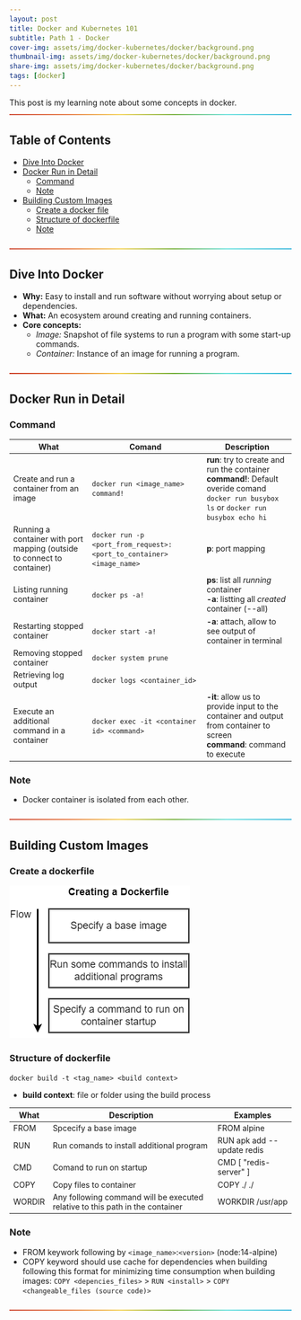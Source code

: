 ```yaml
---
layout: post
title: Docker and Kubernetes 101 
subtitle: Path 1 - Docker
cover-img: assets/img/docker-kubernetes/docker/background.png
thumbnail-img: assets/img/docker-kubernetes/docker/background.png
share-img: assets/img/docker-kubernetes/docker/background.png
tags: [docker]
---
```


This post is my learning note about some concepts in docker. 
![--](../assets/img/utils/rainbow.png)

## Table of Contents
- [Dive Into Docker](#dive-into-docker)
- [Docker Run in Detail](#docker-run-in-detail)
  - [Command](#command)
  - [Note](#note)
- [Building Custom Images](#building-custom-images)
  - [Create a docker file](#create-a-dockerfile)
  - [Structure of dockerfile](#structure-of-dockerfile)
  - [Note](#note-1)

![--](../assets/img/utils/rainbow.png)

## Dive Into Docker
- **Why:** Easy to install and run software without worrying about setup or dependencies.
- **What:** An ecosystem around creating and running containers.
- **Core concepts:**
  - *Image:* Snapshot of file systems to run a program with some start-up commands.
  - *Container:* Instance of an image for running a program.

![--](../assets/img/utils/rainbow.png)

## Docker Run in Detail

### Command

| What | Comand | Description |
|------|--------|-------------|
| Create and run a container from an image | `docker run <image_name> command!` | **run**: try to create and run the container <br /> **command!**: Default overide comand <br /> `docker run busybox ls` or `docker run busybox echo hi` |
| Running a container with port mapping (outside to connect to container) | `docker run -p <port_from_request>:<port_to_container> <image_name>` |  **p**: port mapping |
| Listing running container | `docker ps -a!` | **ps**: list all *running* container  <br />  **-a**: listting all *created* container (--all) |
| Restarting stopped container | `docker start -a!` | **-a**: attach, allow to see output of container in terminal |
| Removing stopped container | `docker system prune` | |
| Retrieving log output | `docker logs <container_id>` | |
| Execute an additional command in a container | `docker exec -it <container id> <command>` |  **-it**: allow us to provide input to the container and output from container to screen  <br />  **command**: command to execute |

### Note
  - Docker container is isolated from each other.

![--](../assets/img/utils/rainbow.png)

## Building Custom Images

### Create a dockerfile
 ![image](../assets/img/docker-kubernetes/docker/3/1.png)

### Structure of dockerfile

`docker build -t <tag_name> <build context>`
  - **build context**: file or folder using the build process

| What | Description | Examples |
|------|-------------|----------|
| FROM | Spcecify a base image | FROM alpine |
| RUN | Run comands to install additional program | RUN apk add --update redis |
| CMD | Comand to run on startup | CMD [ "redis-server" ] |
| COPY | Copy files to container | COPY ./ ./ |
| WORDIR | Any following command will be executed relative to this path in the container | WORKDIR /usr/app |

### Note
  - FROM keywork following by  `<image_name>`:`<version>` (node:14-alpine)
  - COPY keyword should use cache for dependencies when building following this format for minimizing time consumption when building images: 
  `COPY <depencies_files>` > `RUN <install>` > `COPY <changeable_files (source code)>`

![--](../assets/img/utils/rainbow.png) 